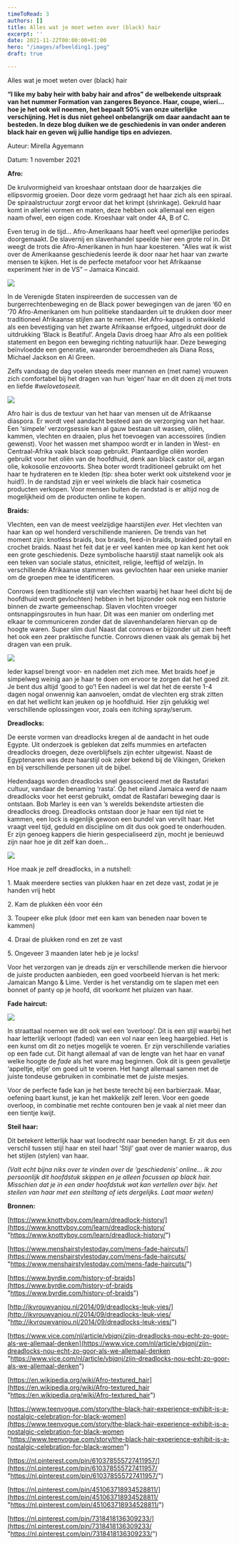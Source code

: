 ```yaml
---
timeToRead: 3
authors: []
title: Alles wat je moet weten over (black) hair
excerpt: ''
date: 2021-11-22T00:00:00+01:00
hero: "/images/afbeelding1.jpeg"
draft: true

---
```

Alles wat je moet weten over (black) hair

**“I like my baby heir with baby hair and afros” de welbekende uitspraak van het nummer Formation van zangeres Beyonce. Haar, coupe, wieri… hoe je het ook wil noemen, het bepaalt 50% van onze uiterlijke verschijning. Het is dus niet geheel onbelangrijk om daar aandacht aan te besteden. In deze blog duiken we de geschiedenis in van onder anderen black hair en geven wij jullie handige tips en adviezen.**

Auteur: Mirella Agyemann

Datum: 1 november 2021

**Afro:**

De krulvormigheid van kroeshaar ontstaan door de haarzakjes die ellipsvormig groeien. Door deze vorm gedraagt het haar zich als een spiraal. De spiraalstructuur zorgt ervoor dat het krimpt (shrinkage). Gekruld haar komt in allerlei vormen en maten, deze hebben ook allemaal een eigen naam ofwel, een eigen code. Kroeshaar valt onder 4A, B of C.

Even terug in de tijd… Afro-Amerikaans haar heeft veel opmerlijke periodes doorgemaakt. De slavernij en slavenhandel speelde hier een grote rol in. Dit weegt de trots die Afro-Amerikanen in hun haar koesteren. "Alles wat ik wist over de Amerikaanse geschiedenis leerde ik door naar het haar van zwarte mensen te kijken. Het is de perfecte metafoor voor het Afrikaanse experiment hier in de VS” – Jamaica Kincaid.

![](/images/black-youtube.png)

In de Verenigde Staten inspireerden de successen van de burgerrechtenbeweging en de Black power bewegingen van de jaren ‘60 en ‘70 Afro-Amerikanen om hun politieke standaarden uit te drukken door meer traditioneel Afrikaanse stijlen aan te nemen. Het Afro-kapsel is ontwikkeld als een bevestiging van het zwarte Afrikaanse erfgoed, uitgedrukt door de uitdrukking ‘Black is Beatiful’. Angela Davis droeg haar Afro als een politiek statement en begon een beweging richting natuurlijk haar. Deze beweging beïnvloedde een generatie, waaronder beroemdheden als Diana Ross, Michael Jackson en Al Green.

Zelfs vandaag de dag voelen steeds meer mannen en (met name) vrouwen zich comfortabel bij het dragen van hun ‘eigen’ haar en dit doen zij met trots en liefde _#welovetoseeit._

![](/images/afbeelding1.jpeg)

Afro hair is dus de textuur van het haar van mensen uit de Afrikaanse diaspora. Er wordt veel aandacht besteed aan de verzorging van het haar. Een ‘simpele’ verzorgsessie kan al gauw bestaan uit wassen, oliën, kammen, vlechten en draaien, plus het toevoegen van accessoires (indien gewenst). Voor het wassen met shampoo wordt er in landen in West- en Centraal-Afrika vaak black soap gebruikt. Plantaardige oliën worden gebruikt voor het oliën van de hoofdhuid, denk aan black castor oil, argan olie, kokosolie enzovoorts. Shea boter wordt traditioneel gebruikt om het haar te hydrateren en te kleden (tip: shea boter werkt ook uitstekend voor je huid!). In de randstad zijn er veel winkels die black hair cosmetica producten verkopen. Voor mensen buiten de randstad is er altijd nog de mogelijkheid om de producten online te kopen.

**Braids:**

Vlechten, een van de meest veelzijdige haarstijlen _ever._ Het vlechten van haar kan op wel honderd verschillende manieren. De trends van het moment zijn: knotless braids, box braids, feed-in braids, braided ponytail en crochet braids. Naast het feit dat je er veel kanten mee op kan kent het ook een grote geschiedenis. Deze symbolische haarstijl staat namelijk ook als een teken van sociale status, etniciteit, religie, leeftijd of welzijn. In verschillende Afrikaanse stammen was gevlochten haar een unieke manier om de groepen mee te identificeren.

Conrows (een traditionele stijl van vlechten waarbij het haar heel dicht bij de hoofdhuid wordt gevlochten) hebben in het bijzonder ook nog een historie binnen de zwarte gemeenschap. Slaven vlochten vroeger ontsnappingsroutes in hun haar. Dit was een manier om onderling met elkaar te communiceren zonder dat de slavenhandelaren hiervan op de hoogte waren. Super slim dus! Naast dat conrows er bijzonder uit zien heeft het ook een zeer praktische functie. Conrows dienen vaak als gemak bij het dragen van een pruik.

![](/images/rows.png)


Ieder kapsel brengt voor- en nadelen met zich mee. Met braids hoef je simpelweg weinig aan je haar te doen om ervoor te zorgen dat het goed zit. Je bent dus altijd ‘good to go’! Een nadeel is wel dat het de eerste 1-4 dagen nogal onwennig kan aanvoelen, omdat de vlechten erg strak zitten en dat het wellicht kan jeuken op je hoofdhuid. Hier zijn gelukkig wel verschillende oplossingen voor, zoals een itching spray/serum.

**Dreadlocks:**

De eerste vormen van dreadlocks kregen al de aandacht in het oude Egypte. Uit onderzoek is gebleken dat zelfs mummies en artefacten dreadlocks droegen, deze overblijfsels zijn echter uitgewist. Naast de Egyptenaren was deze haarstijl ook zeker bekend bij de Vikingen, Grieken en bij verschillende personen uit de bijbel.

Hedendaags worden dreadlocks snel geassocieerd met de Rastafari cultuur, vandaar de benaming ‘rasta’. Op het eiland Jamaica werd de naam dreadlocks voor het eerst gebruikt, omdat de Rastafari beweging daar is ontstaan. Bob Marley is een van ’s werelds bekendste artiesten die dreadlocks droeg. Dreadlocks ontstaan door je haar een tijd niet te kammen, een lock is eigenlijk gewoon een bundel van vervilt haar. Het vraagt veel tijd, geduld en discipline om dit dus ook goed te onderhouden. Er zijn genoeg kappers die hierin gespecialiseerd zijn, mocht je benieuwd zijn naar hoe je dit zelf kan doen…

![](/images/locks.png)

Hoe maak je zelf dreadlocks, in a nutshell:

1\. Maak meerdere secties van plukken haar en zet deze vast, zodat je je handen vrij hebt

2\. Kam de plukken één voor één

3\. Toupeer elke pluk (door met een kam van beneden naar boven te kammen)

4\. Draai de plukken rond en zet ze vast

5\. Ongeveer 3 maanden later heb je je locks!

Voor het verzorgen van je dreads zijn er verschillende merken die hiervoor de juiste producten aanbieden, een goed voorbeeld hiervan is het merk: Jamaican Mango & Lime. Verder is het verstandig om te slapen met een bonnet of panty op je hoofd, dit voorkomt het pluizen van haar.

**Fade haircut:**

![](/images/fade.png)

In straattaal noemen we dit ook wel een ‘overloop’. Dit is een stijl waarbij het haar letterlijk verloopt (faded) van een vol naar een leeg haargebied. Het is een kunst om dit zo netjes mogelijk te voeren. Er zijn verschillende variaties op een fade cut. Dit hangt allemaal af van de lengte van het haar en vanaf welke hoogte de _fade_ als het ware mag beginnen. Ook dit is geen gevalletje ‘appeltje, eitje’ om goed uit te voeren. Het hangt allemaal samen met de juiste tondeuse gebruiken in combinatie met de juiste mesjes.

Voor de perfecte fade kan je het beste terecht bij een barbierzaak. Maar, oefening baart kunst, je kan het makkelijk zelf leren. Voor een goede overloop, in combinatie met rechte contouren ben je vaak al niet meer dan een tientje kwijt.

**Steil haar:**

Dit betekent letterlijk haar wat loodrecht naar beneden hangt. Er zit dus een verschil tussen stijl haar en steil haar! ‘Stijl’ gaat over de manier waarop, dus het stijlen (stylen) van haar.

_(Valt echt bijna niks over te vinden over de ‘geschiedenis’ online… ik zou persoonlijk dit hoofdstuk skippen en je alleen focussen op black hair. Misschien dat je in een ander hoofdstuk wat kan vertellen over bijv. het steilen van haar met een steiltang of iets dergelijks. Laat maar weten)_

**Bronnen:**

[https://www.knottyboy.com/learn/dreadlock-history/](https://www.knottyboy.com/learn/dreadlock-history/ "https://www.knottyboy.com/learn/dreadlock-history/")

[https://www.menshairstylestoday.com/mens-fade-haircuts/](https://www.menshairstylestoday.com/mens-fade-haircuts/ "https://www.menshairstylestoday.com/mens-fade-haircuts/")

[https://www.byrdie.com/history-of-braids](https://www.byrdie.com/history-of-braids "https://www.byrdie.com/history-of-braids")

[http://ikvrouwvanjou.nl/2014/09/dreadlocks-leuk-vies/](http://ikvrouwvanjou.nl/2014/09/dreadlocks-leuk-vies/ "http://ikvrouwvanjou.nl/2014/09/dreadlocks-leuk-vies/")

[https://www.vice.com/nl/article/vbjqnj/zijn-dreadlocks-nou-echt-zo-goor-als-we-allemaal-denken](https://www.vice.com/nl/article/vbjqnj/zijn-dreadlocks-nou-echt-zo-goor-als-we-allemaal-denken "https://www.vice.com/nl/article/vbjqnj/zijn-dreadlocks-nou-echt-zo-goor-als-we-allemaal-denken")

[https://en.wikipedia.org/wiki/Afro-textured_hair](https://en.wikipedia.org/wiki/Afro-textured_hair "https://en.wikipedia.org/wiki/Afro-textured_hair")

[https://www.teenvogue.com/story/the-black-hair-experience-exhibit-is-a-nostalgic-celebration-for-black-women](https://www.teenvogue.com/story/the-black-hair-experience-exhibit-is-a-nostalgic-celebration-for-black-women "https://www.teenvogue.com/story/the-black-hair-experience-exhibit-is-a-nostalgic-celebration-for-black-women")

[https://nl.pinterest.com/pin/610378555727411957/](https://nl.pinterest.com/pin/610378555727411957/ "https://nl.pinterest.com/pin/610378555727411957/")

[https://nl.pinterest.com/pin/451063718934528811/](https://nl.pinterest.com/pin/451063718934528811/ "https://nl.pinterest.com/pin/451063718934528811/")

[https://nl.pinterest.com/pin/7318418136309233/](https://nl.pinterest.com/pin/7318418136309233/ "https://nl.pinterest.com/pin/7318418136309233/")